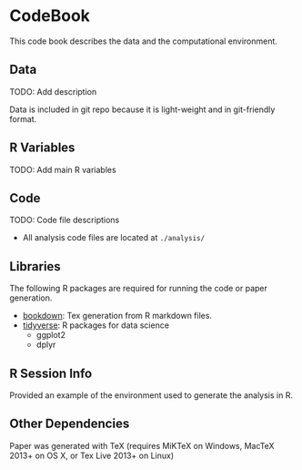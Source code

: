 # CodeBook

This code book describes the data and the computational environment.

## Data

TODO: Add description

Data is included in git repo because it is light-weight and in git-friendly format.

## R Variables

TODO: Add main R variables

## Code

TODO: Code file descriptions

* All analysis code files are located at `./analysis/`

## Libraries

The following R packages are required for running the code or paper generation.

* [bookdown](https://bookdown.org/): Tex generation from R markdown files.
* [tidyverse](https://www.tidyverse.org/): R packages for data science
  * ggplot2
  * dplyr

## R Session Info

Provided an example of the environment used to generate the analysis in R.

## Other Dependencies

Paper was generated with TeX (requires MiKTeX on Windows, MacTeX 2013+ on OS X, or Tex Live 2013+ on Linux)
